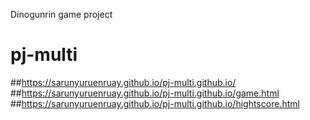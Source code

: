 Dinogunrin game project
# pj-multi
##https://sarunyuruenruay.github.io/pj-multi.github.io/<br>
##https://sarunyuruenruay.github.io/pj-multi.github.io/game.html<br>
##https://sarunyuruenruay.github.io/pj-multi.github.io/hightscore.html<br>

